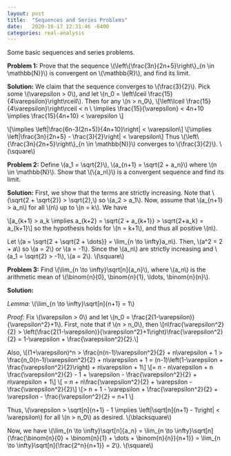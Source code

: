 ```yaml
---
layout: post
title:  "Sequences and Series Problems"
date:   2020-10-17 12:31:46 -0400
categories: real-analysis
---
```


Some basic sequences and series problems.

**Problem 1:** Prove that the sequence \\(\left\\{\frac{3n}{2n+5}\right\\}_{n \in \mathbb{N}}\\) is convergent on \\(\mathbb{R}\\), and find its limit.

**Solution:** We claim that the sequence converges to \\(\frac{3}{2}\\). Pick some \\(\varepsilon > 0\\), and let \\(n_0 = \left\lceil \frac{15}{4\varepsilon}\right\rceil\\). Then for any \\(n > n_0\\),
\\[\left\lceil \frac{15}{4\varepsilon}\right\rceil < n \\
\\implies \frac{15}{\varepsilon} < 4n+10 \implies \frac{15}{4n+10} < \varepsilon
\\]

\\[\\implies \left\|\frac{6n-3(2n+5)}{4n+10}\right\| < \varepsilon\\]
\\[\\implies \left\|\frac{3n}{2n+5} - \frac{3}{2}\right\| < \varepsilon\\]
Thus \\(\left\\{\frac{3n}{2n+5}\right\\}_{n \in \mathbb{N}}\\) converges to \\(\frac{3}{2}\\). \\(\square\\)

**Problem 2:** Define \\(a_1 = \sqrt{2}\\), \\(a_{n+1} = \sqrt{2 + a_n}\\) where \\(n \in \mathbb{N}\\). Show that \\(\\{a_n\\}\\) is a convergent sequence and find its limit.

**Solution:** First, we show that the terms are strictly increasing. Note that \\(\sqrt{2 + \sqrt{2}} > \sqrt{2},\\) so \\(a_2 > a_1\\). Now, assume that \\(a_{n+1} > a_n\\) for all \\(n\\) up to \\(n = k\\). We have

\\[a_{k+1} > a_k \implies a_{k+2} = \sqrt{2 + a_{k+1}} > \sqrt{2+a_k} = a_{k+1}\\]
so the hypothesis holds for \\(n = k+1\\), and thus all positive \\(n\\).

Let \\(a = \sqrt{2 + \sqrt{2 + \dots}} = \lim_{n \to \infty}a_n\\). Then, \\(a^2 = 2 + a\\) so \\(a = 2\\) or \\(a = -1\\). Since the \\(a_n\\) are strictly increasing and \\(a_1 = \sqrt{2} > -1\\), \\(a = 2\\). \\(\square\\)

**Problem 3:** Find \\(\lim_{n \to \infty}\sqrt[n]{a_n}\\), where \\(a_n\\) is the arithmetic mean of \\(\binom{n}{0}, \binom{n}{1}, \ldots, \binom{n}{n}\\).

**Solution:**

*Lemma:* \\(\lim_{n \to \infty}\sqrt[n]{n+1} = 1\\)

*Proof:* Fix \\(\varepsilon > 0\\) and let \\(n_0 = \frac{2(1-\varepsilon)}{\varepsilon^2}+1\\). First, note that if \\(n > n_0\\), then \\[n\frac{\varepsilon^2}{2} > \left(\frac{2(1-\varepsilon)}{\varepsilon^2}+1\right)\frac{\varepsilon^2}{2} = 1-\varepsilon + \frac{\varepsilon^2}{2}.\\]

Also, \\[(1+\varepsilon)^n > \frac{n(n-1)\varepsilon^2}{2} + n\varepsilon + 1 > \frac{n_0(n-1)\varepsilon^2}{2} + n\varepsilon + 1 = (n-1)\left(1-\varepsilon + \frac{\varepsilon^2}{2}\right) + n\varepsilon + 1\\]
\\[= n - n\varepsilon + n \frac{\varepsilon^2}{2} - 1 + \varepsilon - \frac{\varepsilon^2}{2} + n\varepsilon + 1\\]
\\[ = n + n\frac{\varepsilon^2}{2} + \varepsilon - \frac{\varepsilon^2}{2}\\]
\\[> n + 1 - \varepsilon + \frac{\varepsilon^2}{2} + \varepsilon - \frac{\varepsilon^2}{2} = n+1 \\]

Thus, \\(\varepsilon > \sqrt[n]{n+1} - 1 \\implies \left\|\sqrt[n]{n+1} - 1\right\| < \varepsilon\\) for all \\(n > n_0\\) as desired. \\(\blacksquare\\)

Now, we have \\(\lim_{n \to \infty}\sqrt[n]{a_n} = \lim_{n \to \infty}\sqrt[n]{\frac{\binom{n}{0} + \binom{n}{1} + \dots + \binom{n}{n}}{n+1}} = \lim_{n \to \infty}\sqrt[n]{\frac{2^n}{n+1}} = 2\\). \\(\square\\)
